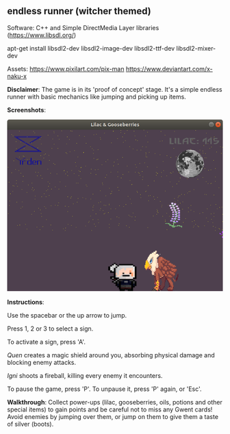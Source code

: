 <h2>endless runner (witcher themed)</h2>

Software: C++ and Simple DirectMedia Layer libraries (https://www.libsdl.org/)

apt-get install libsdl2-dev libsdl2-image-dev libsdl2-ttf-dev libsdl2-mixer-dev

Assets: https://www.pixilart.com/pix-man
	https://www.deviantart.com/x-naku-x

**Disclaimer**: The game is in its 'proof of concept' stage. It's a simple endless runner with basic mechanics like jumping and picking up items.

**Screenshots**:

![In-game-shot-gryphon](lilac_runner3.png)


**Instructions**: 

Use the spacebar or the up arrow to jump. 

Press 1, 2 or 3 to select a sign.

To activate a sign, press 'A'.

<i>Quen</i> creates a magic shield around you, absorbing physical damage and blocking enemy attacks.

<i>Igni</i> shoots a fireball, killing every enemy it encounters.

To pause the game, press 'P'. To unpause it, press 'P' again, or 'Esc'.

**Walkthrough**: Collect power-ups (lilac, gooseberries, oils, potions and other special items) to gain points and be careful not to miss any Gwent cards! Avoid enemies by jumping over them, or jump on them to give them a taste of silver (boots).

